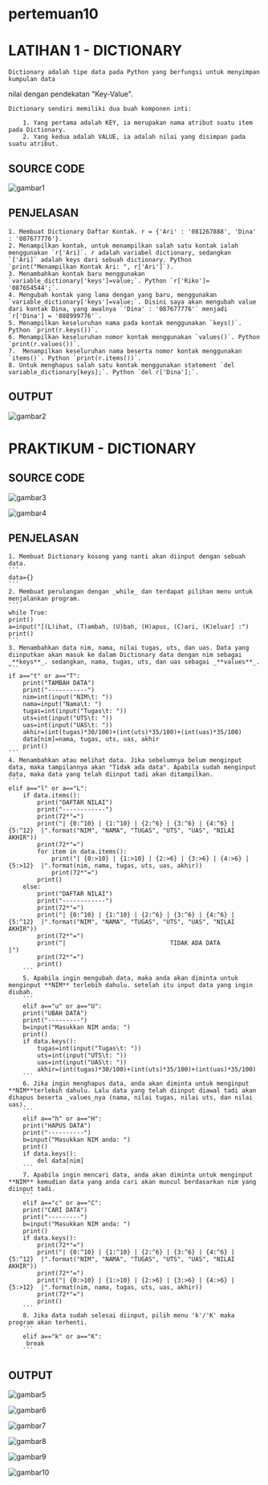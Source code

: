 # pertemuan10 

# LATIHAN 1 - DICTIONARY

    Dictionary adalah tipe data pada Python yang berfungsi untuk menyimpan kumpulan data
nilai dengan pendekatan "Key-Value".

    Dictionary sendiri memiliki dua buah komponen inti:

        1. Yang pertama adalah KEY, ia merupakan nama atribut suatu item pada Dictionary.
        2. Yang kedua adalah VALUE, ia adalah nilai yang disimpan pada suatu atribut.

## SOURCE CODE
![gambar1](gambar/al1.png)

## PENJELASAN

    1. Membuat Dictionary Daftar Kontak. r = {'Ari' : '081267888', 'Dina' : '087677776'}.
    2. Menampilkan kontak, untuk menampilkan salah satu kontak ialah menggunakan `r['Ari]`. r adalah variabel dictionary, sedangkan `['Ari]` adalah keys dari sebuah dictionary. Python `print("Menampilkan Kontak Ari: ", r['Ari']`).
    3. Menambahkan kontak baru menggunakan `variable_dictionary['keys']=value;`. Python `r['Riko']= '087654544';`.
    4. Mengubah kontak yang lama dengan yang baru, menggunakan `variable_dictionary['keys']=value;`. Disini saya akan mengubah value dari kontak Dina, yang awalnya `'Dina' : '087677776'` menjadi `r['Dina'] = '088999776'`.
    5. Menampilkan keseluruhan nama pada kontak menggunakan `keys()`. Python `print(r.keys())`.
    6. Menampilkan keseluruhan nomor kontak menggunakan `values()`. Python `print(r.values())`.
    7.  Menampilkan keseluruhan nama beserta nomor kontak menggunakan `items()`. Python `print(r.items())`.
    8. Untuk menghapus salah satu kontak menggunakan statement `del variable_dictionary[keys];`. Python `del r['Dina'];`.

## OUTPUT 
![gambar2](gambar/al2.png)

# PRAKTIKUM - DICTIONARY

## SOURCE CODE
![gambar3](gambar/al9.png)

![gambar4](gambar/al10.png)

## PENJELASAN

    1. Membuat Dictionary kosong yang nanti akan diinput dengan sebuah data.
    ```
    data={}
    ```
    2. Membuat perulangan dengan _while_ dan terdapat pilihan menu untuk menjalankan program.
    ```
    while True:
    print()
    a=input("[(L)ihat, (T)ambah, (U)bah, (H)apus, (C)ari, (K)eluar] :")
    print()
    ```
    3. Menambahkan data nim, nama, nilai tugas, uts, dan uas. Data yang diinputkan akan masuk ke dalam Dictionary data dengan nim sebagai _**keys**_. sedangkan, nama, tugas, uts, dan uas sebagai _**values**_.
    ```
    if a=="t" or a=="T":
        print("TAMBAH DATA")
        print("-----------")
        nim=int(input("NIM\t: "))
        nama=input("Nama\t: ")
        tugas=int(input("Tugas\t: ")) 
        uts=int(input("UTS\t: "))
        uas=int(input("UAS\t: "))
        akhir=(int(tugas)*30/100)+(int(uts)*35/100)+(int(uas)*35/100)
        data[nim]=nama, tugas, uts, uas, akhir
        print()
    ```
    4. Menambahkan atau melihat data. Jika sebelumnya belum menginput data, maka tampilannya akan "Tidak ada data". Apabila sudah menginput data, maka data yang telah diinput tadi akan ditampilkan.
    ```
    elif a=="l" or a=="L":
        if data.items():
            print("DAFTAR NILAI")
            print("------------")
            print(72*"=")
            print("| {0:^10} | {1:^10} | {2:^6} | {3:^6} | {4:^6} |   {5:^12}  |".format("NIM", "NAMA", "TUGAS", "UTS", "UAS", "NILAI AKHIR"))
            print(72*"=")
            for item in data.items(): 
                print("| {0:>10} | {1:>10} | {2:>6} | {3:>6} | {4:>6} |   {5:>12}  |".format(nim, nama, tugas, uts, uas, akhir))
                print(72*"=")
            print()
        else:
            print("DAFTAR NILAI")
            print("------------")
            print(72*"=")
            print("| {0:^10} | {1:^10} | {2:^6} | {3:^6} | {4:^6} |   {5:^12}  |".format("NIM", "NAMA", "TUGAS", "UTS", "UAS", "NILAI AKHIR"))
            print(72*"=")
            print("|                             TIDAK ADA DATA                           |")
            print(72*"=")
            print()
        ```
        5. Apabila ingin mengubah data, maka anda akan diminta untuk menginput **NIM** terlebih dahulu. setelah itu input data yang ingin diubah.
        ```
        elif a=="u" or a=="U":
        print("UBAH DATA")
        print("---------")
        b=input("Masukkan NIM anda: ")
        print()
        if data.keys():
            tugas=int(input("Tugas\t: ")) 
            uts=int(input("UTS\t: "))
            uas=int(input("UAS\t: "))
            akhir=(int(tugas)*30/100)+(int(uts)*35/100)+(int(uas)*35/100)
        ```
        6. Jika ingin menghapus data, anda akan diminta untuk menginput **NIM**terlebih dahulu. Lalu data yang telah diinput diawal tadi akan dihapus beserta _values_nya (nama, nilai tugas, nilai uts, dan nilai uas).
        ```
        elif a=="h" or a=="H":
        print("HAPUS DATA")
        print("----------")
        b=input("Masukkan NIM anda: ")
        print()
        if data.keys():
            del data[nim]
        ```
        7. Apabila ingin mencari data, anda akan diminta untuk menginput **NIM** kemudian data yang anda cari akan muncul berdasarkan nim yang diinput tadi.
        ```
        elif a=="c" or a=="C":
        print("CARI DATA")
        print("---------")
        b=input("Masukkan NIM anda: ")
        print()
        if data.keys():
            print(72*"=")
            print("| {0:^10} | {1:^10} | {2:^6} | {3:^6} | {4:^6} |   {5:^12}  |".format("NIM", "NAMA", "TUGAS", "UTS", "UAS", "NILAI AKHIR"))
            print(72*"=")
            print("| {0:>10} | {1:>10} | {2:>6} | {3:>6} | {4:>6} |   {5:>12}  |".format(nim, nama, tugas, uts, uas, akhir))
            print(72*"=")
            print()
        ```
        8. Jika data sudah selesai diinput, pilih menu 'k'/'K' maka program akan terhenti.
        ```
        elif a=="k" or a=="K":
         break
        ```

## OUTPUT
![gambar5](gambar/al3.png)

![gambar6](gambar/al4.png)

![gambar7](gambar/al5.png)

![gambar8](gambar/al6.png)

![gambar9](gambar/al7.png)

![gambar10](gambar/al8.png)

